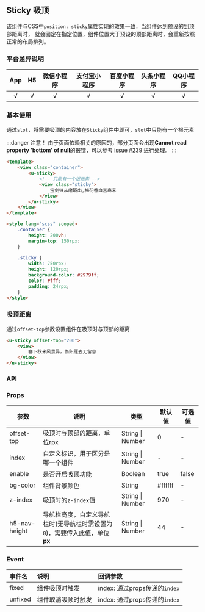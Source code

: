 ## Sticky 吸顶 <to-api/>

<demo-model url="/pages/componentsB/sticky/index"></demo-model>


该组件与CSS中`position: sticky`属性实现的效果一致，当组件达到预设的到顶部距离时，
就会固定在指定位置，组件位置大于预设的顶部距离时，会重新按照正常的布局排列。

<custom-block text="由于右侧的演示是通过iframe标签引入的，缺少了手机端运行的相关API，所以吸顶是看不到效果的，手机端有不会这些问题，请在右上角的“演示”中用手机扫码查看对应的效果"></custom-block>

### 平台差异说明

|App|H5|微信小程序|支付宝小程序|百度小程序|头条小程序|QQ小程序|
|:-:|:-:|:-:|:-:|:-:|:-:|:-:|
|√|√|√|√|√|√|√|

### 基本使用

通过`slot`，将需要吸顶的内容放在`Sticky`组件中即可，`slot`中只能有一个根元素

:::danger 注意！
由于页面依赖相关的原因的，部分页面会出现**Cannot read property 'bottom' of null**的报错，可以参考 [issue #239](https://github.com/YanxinNet/uView/issues/239) 进行处理。
:::

```html
<template>
	<view class="container">
		<u-sticky>
			<!-- 只能有一个根元素 -->
			<view class="sticky">
				宝剑锋从磨砺出,梅花香自苦寒来
			</view>
		</u-sticky>
	</view>
</template>

<style lang="scss" scoped>
	.container {
		height: 200vh;
		margin-top: 150rpx;
	}
	
	.sticky {
		width: 750rpx;
		height: 120rpx;
		background-color: #2979ff;
		color: #fff;
		padding: 24rpx;
	}
</style>
```

### 吸顶距离

通过`offset-top`参数设置组件在吸顶时与顶部的距离

```html
<u-sticky offset-top="200">
	<view>
		塞下秋来风景异，衡阳雁去无留意
	</view>
</u-sticky>
```

### API

### Props

| 参数          | 说明            | 类型            | 默认值             |  可选值   |
|-------------  |---------------- |---------------|------------------ |-------- |
| offset-top | 吸顶时与顶部的距离，单位rpx  | String \| Number | 0 | - |
| index | 自定义标识，用于区分是哪一个组件 | String \| Number  | - | - |
| enable | 是否开启吸顶功能 | Boolean  | true | false |
| bg-color | 组件背景颜色 | String  | #ffffff | - |
| z-index | 吸顶时的`z-index`值 | String \| Number  | 970 | - |
| h5-nav-height | 导航栏高度，自定义导航栏时(无导航栏时需设置为`0`)，需要传入此值，单位**px** | String \| Number  | 44 | - |

### Event

|事件名|说明|回调参数|
|:-|:-|:-|
| fixed | 组件吸顶时触发 | index: 通过props传递的`index` |
| unfixed <Badge text="1.5.6" /> | 组件取消吸顶时触发 | index: 通过props传递的`index` |
